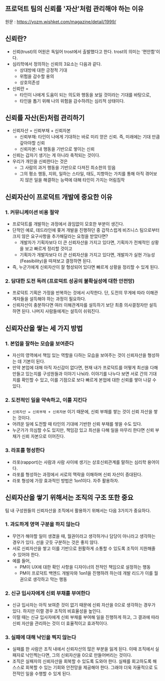 ## 프로덕트 팀의 신뢰를 '자산'처럼 관리해야 하는 이유

원문 : https://yozm.wishket.com/magazine/detail/1999/

## 신뢰란?
- 신뢰(trust)의 어원은 독일어 trost에서 출발했다고 한다. trost의 의미는 '편안함'이다.
- 심리학에서 정의하는 신뢰의 3요소는 다음과 같다.
  - 상대방에 대한 긍정적 기대
  - 위험을 감수할 용의
  - 상호의존성
- 신뢰란 = 
  - 타인이 나에게 도움이 되는 의도와 행동을 보일 것이라는 기대를 바탕으로,
  - 타인을 톱기 위해 나의 위험을 감수하려는 심리적 상태이다.

## 신뢰를 자산(돈)처럼 관리하기
- 신뢰자산 = 신뢰부채 + 신뢰자본
  - 신뢰부채: 타인이 나에게 기대하는 바로 미리 얻은 신뢰. 즉, 미래에는 기대 만큼 갚아야할 신뢰
  - 신뢰자본: 내 행동을 기반으로 쌓이는 신뢰
- 신뢰는 갑자기 생기는 게 아니라 축적되는 것이다.
- 우리가 개인을 신뢰한다는 것은
  - 그 사람의 과거 행동을 기반으로 다져진 최소한의 믿음
  - 그의 평소 행동, 지위, 일하는 스타일, 태도, 지향하는 가치를 통해 아직 겪어보지 않은 일을 해결하는 능력에 대해 타인이 가지는 어림짐작

## 신뢰자산이 프로덕트 개발에 중요한 이유

### 1. 커뮤니케이션 비용 절약
- 프로덕트를 개발하는 과정에서 끊임없이 모호한 부분이 생긴다.
- 단적인 예로, 데드라인에 쫒겨 개발을 진행하던 중 갑작스럽게 비즈니스 팀으로부터 크지 않은 요구사항을 추가해달라는 요청을 받았다면?
  - 개발자가 기획자보다 더 큰 신뢰자산을 가지고 있다면, 기획자가 전체적인 상황을 보고 빠르게 정리할 것이고
  - 기획자가 개발자보다 더 큰 신뢰자산을 가지고 있다면, 개발자가 실현 가능성(Feasibility)을 따져보고 결정하면 된다.
- 즉, 누군가에게 신뢰자산이 잘 형성되어 있다면 빠르게 상황을 정리할 수 있게 된다.

### 2. 담대한 도전 독려 (프로덕트 성공의 불확실성에 대한 안전망)
- 프로덕트 기획은 가정을 반복하는 것에서 시작한다. 단, 도전의 무게에 따라 이해관계자들을 설득해야 하는 과정이 필요하다.
- 신뢰자산이 충분하다면 여러 이해관계자를 설득하기 보단 최종 의사결정자만 설득하면 된다. 나머지 사람들에게는 설득이 쉬워진다.

## 신뢰자산을 쌓는 세 가지 방법

### 1. 본업을 잘하는 모습을 보여준다
- 자신의 영역에서 책임 있는 역할을 다하는 모습을 보여주는 것이 신뢰자산을 형성하는 데 기본이 된다.
- 만약 본업에 대해 아직 자신감이 없다면, 현재 내가 프로덕트를 어떻게 최선을 다해 만들고 있는지를 구성원들과 이야기 나눠라.
이야기를 나누다 보면 서로 간의 기대치를 확인할 수 있고, 이를 기점으로 보다 빠르게 본업에 대한 신뢰를 쌓아 나갈 수 있다.

### 2. 도전적인 일을 약속하고, 이를 지킨다
- `신뢰자산 = 신뢰부채 + 신뢰자본` 이기 때문에, 신뢰 부채를 쌓는 것이 신뢰 자산을 쌓는 것이다.
- 어려운 일에 도전할 때 타인의 기대에 기반한 신뢰 부채를 쌓을 수도 있다.
- 누군가가 의심할 수도 있지만, 책임감 있고 최선을 다해 일을 마무리 한다면 신뢰 부채가 신뢰 자본으로 이어진다.

### 3. 라포를 형성한다
- 라포(rapport)는 사람과 사람 사이에 생기는 상호신뢰관계를 말하는 심리학 용어이다.
- 라포를 형성하는 과정에서 서로의 맥락을 이해하며 신뢰 자산이 증대된다.
- 라포 형성에 가장 효과적인 방법은 1on1이다. 자주 활용하자.

## 신뢰자산을 쌓기 위해서는 조직의 구조 또한 중요

팀 내 구성원들의 신뢰자산을 조직에서 활용하기 위해서는 다음 3가지가 중요하다.

### 1. 과도하게 영역 구분을 하지 않는다
- 무언가 해야할 일이 생겼을 때, 월권이라고 생각하거나 담당이 아니라고 생각하는 경우가 있다. 선을 긋듯 구분하는 것은 좋지 않다.
- 서로 신뢰자산을 쌓고 이를 기반으로 원활하게 소통할 수 있도록 조직이 지원해줄 수 있어야 한다.
- 예를 들어,
  - PM이 UX에 대한 확인 사항을 디자이너의 전적인 책임으로 설정하는 행동
  - PM이 프로덕트 백엔드 개발자와 1on1을 진행하려 하는데 개발 리드가 이를 월권으로 생각하고 막는 행동

### 2. 신규 입사자에게 신뢰 부채를 부여한다
- 신규 입사자는 아직 보여준 것이 없기 때문에 신뢰 자산을 0으로 생각하는 경우가 있다. 하지만 이렬 경우 조직의 비효율성을 높인다.
- 이럴 때는 신규 입사자에게 신뢰 부채를 부여해 일을 진행하게 하고, 그 결과에 따라 신뢰 자산을 관리하는 것이 더 효율적이고 효과적이다.

### 3. 실패에 대해 낙인을 찍지 않는다
- 실패를 한 사람은 조직 내에서 신뢰자산의 많은 부분을 잃게 된다. 이때 조직에서 실패자로 낙인찍는다면, 그의 신뢰자산을 0으로 만들어버리는 것이다.
- 조직은 실패자의 신뢰자산을 회복할 수 있도록 도와야 한다. 실패를 회고하도록 해 스스로 회복할 수 있는 기회와 안전망을 제공해야 한다.
그래야 더욱 자율적으로 도전적인 일을 수행할 수 있게 된다.

